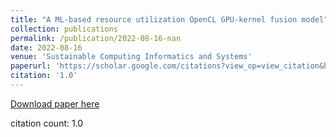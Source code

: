 ```yaml
---
title: "A ML-based resource utilization OpenCL GPU-kernel fusion model"
collection: publications
permalink: /publication/2022-08-16-nan
date: 2022-08-16
venue: 'Sustainable Computing Informatics and Systems'
paperurl: 'https://scholar.google.com/citations?view_op=view_citation&hl=en&user=CCckbEUAAAAJ&cstart=20&pagesize=80&citation_for_view=CCckbEUAAAAJ:i2xiXl-TujoC'
citation: '1.0'
---
```

[Download paper here](https://scholar.google.com/citations?view_op=view_citation&hl=en&user=CCckbEUAAAAJ&cstart=20&pagesize=80&citation_for_view=CCckbEUAAAAJ:i2xiXl-TujoC)

citation count: 1.0